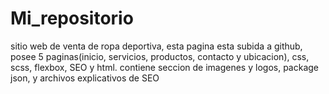 # Mi_repositorio 
sitio web de venta de ropa deportiva, esta pagina esta subida a github, posee 5 paginas(inicio, servicios, productos, contacto y ubicacion), css, scss, flexbox, SEO y html.
contiene seccion de imagenes y logos, package json, y archivos explicativos de SEO 

